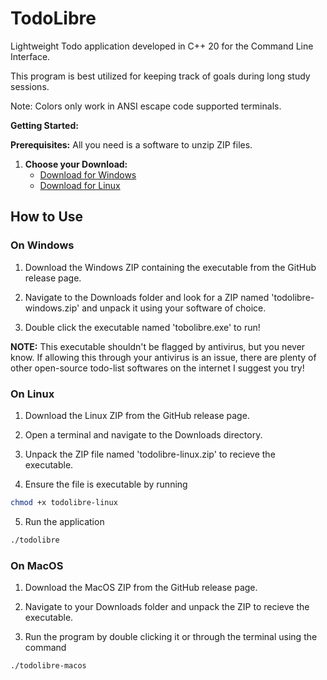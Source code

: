 # TodoLibre

Lightweight Todo application developed in C++ 20 for the Command Line Interface. 

This program is best utilized for keeping track of goals during long study sessions. 

Note: Colors only work in ANSI escape code supported terminals.

**Getting Started:**

**Prerequisites:**
    All you need is a software to unzip ZIP files.

1. **Choose your Download:**
    - [Download for Windows]()
    - [Download for Linux]()


## How to Use 

### On Windows
1. Download the Windows ZIP containing the executable from the GitHub release page.

2. Navigate to the Downloads folder and look for a ZIP named 'todolibre-windows.zip' and unpack it using your software of choice.

3. Double click the executable named 'tobolibre.exe' to run!

**NOTE:** This executable shouldn't be flagged by antivirus, but you never know. If allowing this through your antivirus is an issue, there are plenty of other open-source todo-list softwares on the internet I suggest you try!

### On Linux

1. Download the Linux ZIP from the GitHub release page.

2. Open a terminal and navigate to the Downloads directory.

3. Unpack the ZIP file named 'todolibre-linux.zip' to recieve the executable.

4. Ensure the file is executable by running 
```bash
chmod +x todolibre-linux
```
5. Run the application
```bash
./todolibre
```

### On MacOS

1. Download the MacOS ZIP from the GitHub release page.

2. Navigate to your Downloads folder and unpack the ZIP to recieve the executable.

3. Run the program by double clicking it or through the terminal using the command
```bash
./todolibre-macos
```  
